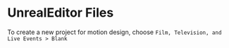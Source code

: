# UnrealEditor Files

To create a new project for motion design, choose `Film, Television, and Live Events > Blank`

